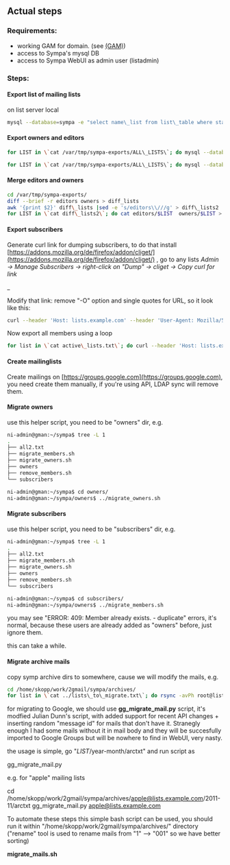
Actual steps
------------

### Requirements:

*   working GAM for domain. (see [(GAM)](https://github.com/jay0lee/GAM))
*   access to Sympa's mysql DB
*   access to Sympa WebUI as admin user (listadmin)

### Steps:

#### Export list of mailing lists

on list server local

```sh
mysql --database=sympa -e "select name\_list from list\_table where status\_list = 'open'"  | awk '{print $1}' > /var/tmp/sympa-exports/ALL\_LISTS
```
#### Export owners and editors

```sh
for LIST in \`cat /var/tmp/sympa-exports/ALL\_LISTS\`; do mysql --database=sympa -e "SELECT user\_admin FROM admin\_table WHERE list\_admin = '$LIST' AND role\_admin = 'owner'" |grep -vE 'user\_admin|listsadmin' >> /var/tmp/sympa-exports/owners/${LIST} ; done
```
```sh
for LIST in \`cat /var/tmp/sympa-exports/ALL\_LISTS\`; do mysql --database=sympa -e "SELECT user\_admin FROM admin\_table WHERE list\_admin = '$LIST' AND role\_admin = 'editor'" |grep -vE 'user\_admin|listsadmin' >> /var/tmp/sympa-exports/editors/${LIST} ; done
```
#### Merge editors and owners
```sh
cd /var/tmp/sympa-exports/
diff --brief -r editors owners > diff_lists
awk '{print $2}' diff\_lists |sed -e 's/editors\\///g' > diff\_lists2
for LIST in \`cat diff\_lists2\`; do cat editors/$LIST  owners/$LIST > owners/${LIST}\_2; sort -n owners/${LIST}\_2|uniq > owners/$LIST; rm -vf owners/${LIST}\_2;  done
```
#### Export subscribers

Generate curl link for dumping subscribers, to do that install [https://addons.mozilla.org/de/firefox/addon/cliget/](https://addons.mozilla.org/de/firefox/addon/cliget/) , go to any lists _Admin → Manage Subscribers → right-click on "Dump" → cliget → Copy curl for link_

_

Modify that link: remove "-O" option and single quotes for URL, so it look like this:
```sh
curl --header 'Host: lists.example.com' --header 'User-Agent: Mozilla/5.0 (X11; Ubuntu; Linux x86\_64; rv:52.0) Gecko/20100101 Firefox/52.0' --header 'Accept: */*' --header 'Accept-Language: en-US,en;q=0.5' --header 'Content-Type: application/x-www-form-urlencoded' --header 'Cookie: optimizelyEndUserId=oeu1462546749413r0.4123976101699025; optimizelySegments=%7B%22201635888%22%3A%22ff%22%2C%22202942620%22%3A%22false%22%2C%22202978022%22%3A%22direct%22%2C%223161070189%22%3A%22false%22%2C%223165770183%22%3A%22ff%22%2C%223169660191%22%3A%22direct%22%7D; optimizelyBuckets=%7B%7D; \_ga=GA1.2.646528587.1468846522; mp\_15a0742b5b1954f15f838ce06b01dba4\_mixpanel=%7B%22distinct\_id%22%3A%20%22159a7bea45a30-0090298016b05f8-74256751-1fa400-159a7bea45b93%22%2C%22%24initial\_referrer%22%3A%20%22%24direct%22%2C%22%24initial\_referring\_domain%22%3A%20%22%24direct%22%7D; sympa\_session=96514011538505; sympa\_session=96514011538505' https://lists.example.com/wws/dump/apple/light -J -L
```
Now export all members using a loop
```sh
for list in \`cat active\_lists.txt\`; do curl --header 'Host: lists.example.com' --header 'User-Agent: Mozilla/5.0 (X11; Ubuntu; Linux x86\_64; rv:52.0) Gecko/20100101 Firefox/52.0' --header 'Accept: */*' --header 'Accept-Language: en-US,en;q=0.5' --header 'Content-Type: application/x-www-form-urlencoded' --header 'Cookie: optimizelyEndUserId=oeu1462546749413r0.4123976101699025; optimizelySegments=%7B%22201635888%22%3A%22ff%22%2C%22202942620%22%3A%22false%22%2C%22202978022%22%3A%22direct%22%2C%223161070189%22%3A%22false%22%2C%223165770183%22%3A%22ff%22%2C%223169660191%22%3A%22direct%22%7D; optimizelyBuckets=%7B%7D; \_ga=GA1.2.646528587.1468846522; wt\_rla=150537973375578%2C2%2C1485267666570; mp\_15a0742b5b1954f15f838ce06b01dba4\_mixpanel=%7B%22distinct\_id%22%3A%20%22159a7bea45a30-0090298016b05f8-74256751-1fa400-159a7bea45b93%22%2C%22%24initial\_referrer%22%3A%20%22%24direct%22%2C%22%24initial\_referring\_domain%22%3A%20%22%24direct%22%7D; sympa\_session=78778869078926; sympa\_session=78778869078926' https://lists.example.com/wws/dump/${list}/light -J -L > subscribers/${list} ; done
```
#### Create mailinglists

Create mailings on [https://groups.google.com](https://groups.google.com), you need create them manually, if you're using API, LDAP sync will remove them.

#### Migrate owners

use this helper script, you need to be "owners" dir, e.g.
```sh
ni-admin@gman:~/sympa$ tree -L 1
.
├── all2.txt
├── migrate_members.sh
├── migrate_owners.sh
├── owners
├── remove_members.sh
└── subscribers

ni-admin@gman:~/sympa$ cd owners/
ni-admin@gman:~/sympa/owners$ ../migrate_owners.sh

```


#### Migrate subscribers

use this helper script, you need to be "subscribers" dir, e.g.

```sh
ni-admin@gman:~/sympa$ tree -L 1
.
├── all2.txt
├── migrate_members.sh
├── migrate_owners.sh
├── owners
├── remove_members.sh
└── subscribers

ni-admin@gman:~/sympa$ cd subscribers/
ni-admin@gman:~/sympa/owners$ ../migrate_members.sh
```

you may see "ERROR: 409: Member already exists. - duplicate" errors, it's normal, because these users are already added as "owners" before, just ignore them.

this can take a while.

#### Migrate archive mails

copy symp archive dirs to somewhere, cause we will modify the mails, e.g.

```sh
cd /home/skopp/work/2gmail/sympa/archives/
for list in \`cat ../lists\_to\_migrate.txt\`; do rsync -avPh root@lists.example.com:/var/lib/sympa/wwsarchive/${list}@lists.example.com . ; done
```

for migrating to Google, we should use **gg_migrate_mail.py** script, it's modfied Julian Dunn's script, with added support for recent API changes + inserting random "message id" for mails that don't have it. Stranegly enough I had some mails without it in mail body and they will be succesfully imported to Google Groups but will be nowhere to find in WebUI, very nasty.

the usage is simple, go "$LIST/$year-month/arctxt" and run script as

gg_migrate_mail.py <LIST MAIL>

e.g. for "apple" mailing lists

cd /home/skopp/work/2gmail/sympa/archives/apple@lists.example.com/2011-11/arctxt
gg_migrate_mail.py apple@lists.example.com

To automate these steps this simple bash script can be used, you should run it within "/home/skopp/work/2gmail/sympa/archives/" directory ("rename" tool is used to rename mails from "1" --> "001" so we have better sorting)

**migrate_mails.sh**


